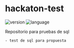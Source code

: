 # hackaton-test

![version](https://img.shields.io/badge/version-0.1%20alpha-green)
![language](https://img.shields.io/badge/language-sql-blue)

 Repositorio para pruebas de sql

	- test de sql para propuesta
